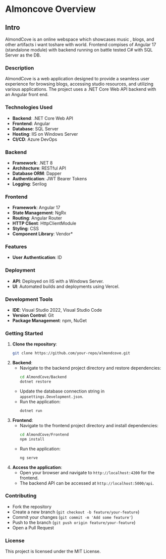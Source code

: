 # Almoncove Overview

## Intro
AlmondCove is an online webspace which showcases music , blogs, and other artifacts i want toshare with world.
Frontend compises of Angular 17 (standalone module) with backend running on battle tested C# with SQL Server as the DB.


### Description
AlmondCove is a web application designed to provide a seamless user experience for browsing blogs, accessing studio resources, and utilizing various applications. The project uses a .NET Core Web API backend with an Angular front end.

### Technologies Used
- **Backend**: .NET Core Web API
- **Frontend**: Angular
- **Database**: SQL Server
- **Hosting**: IIS on Windows Server
- **CI/CD**: Azure DevOps

### Backend
- **Framework**: .NET 8
- **Architecture**: RESTful API
- **Database ORM**: Dapper
- **Authentication**: JWT Bearer Tokens
- **Logging**: Serilog

### Frontend
- **Framework**: Angular 17
- **State Management**: NgRx
- **Routing**: Angular Router
- **HTTP Client**: HttpClientModule
- **Styling**: CSS
- **Component Library**: Vendor*

### Features
- **User Authentication**: ID

### Deployment
- **API**: Deployed on IIS with a Windows Server.
- **UI**: Automated builds and deployments using Vercel.

### Development Tools
- **IDE**: Visual Studio 2022, Visual Studio Code
- **Version Control**: Git
- **Package Management**: npm, NuGet

### Getting Started
1. **Clone the repository**:
    ```bash
    git clone https://github.com/your-repo/almondcove.git
    ```
2. **Backend**:
    - Navigate to the backend project directory and restore dependencies:
        ```bash
        cd AlmondCove/Backend
        dotnet restore
        ```
    - Update the database connection string in `appsettings.Development.json`.
    - Run the application:
        ```bash
        dotnet run
        ```
3. **Frontend**:
    - Navigate to the frontend project directory and install dependencies:
        ```bash
        cd AlmondCove/Frontend
        npm install
        ```
    - Run the application:
        ```bash
        ng serve
        ```
4. **Access the application**:
    - Open your browser and navigate to `http://localhost:4200` for the frontend.
    - The backend API can be accessed at `http://localhost:5000/api`.

### Contributing
- Fork the repository
- Create a new branch (`git checkout -b feature/your-feature`)
- Commit your changes (`git commit -m 'Add some feature'`)
- Push to the branch (`git push origin feature/your-feature`)
- Open a Pull Request

### License
This project is licensed under the MIT License.
``` &#8203;:citation[oaicite:0]{index=0}&#8203;
